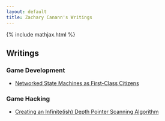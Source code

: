 ```yaml
---
layout: default
title: Zachary Canann's Writings
---
```

{% include mathjax.html %}

## Writings

### Game Development
- [Networked State Machines as First-Class Citizens](writings/game_development/state_machines.html)

### Game Hacking
- [Creating an Infinite(ish) Depth Pointer Scanning Algorithm](writings/game_hacking/pointer_scanner.html)
